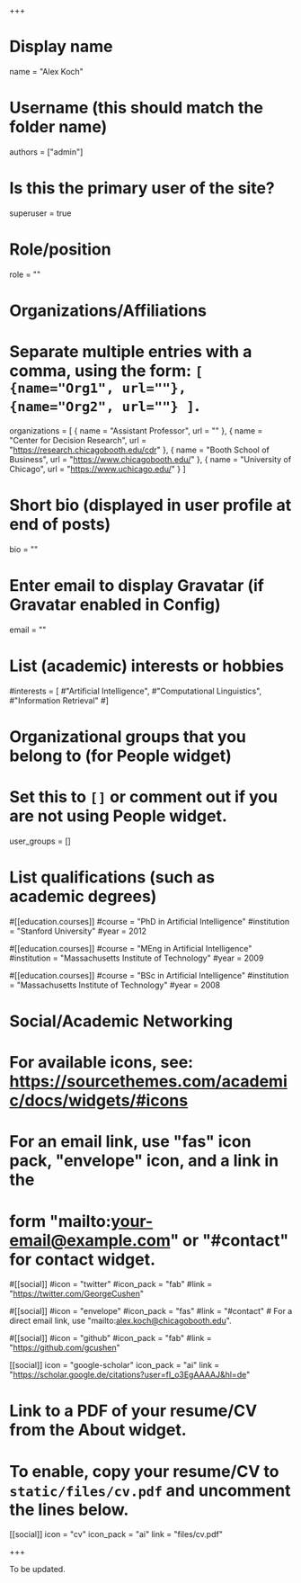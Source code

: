 +++
# Display name
name = "Alex Koch"

# Username (this should match the folder name)
authors = ["admin"]

# Is this the primary user of the site?
superuser = true

# Role/position
role = ""

# Organizations/Affiliations
#   Separate multiple entries with a comma, using the form: `[ {name="Org1", url=""}, {name="Org2", url=""} ]`.
organizations = [ { name = "Assistant Professor", url = "" }, { name = "Center for Decision Research", url = "https://research.chicagobooth.edu/cdr" }, { name = "Booth School of Business", url = "https://www.chicagobooth.edu/" }, { name = "University of Chicago", url = "https://www.uchicago.edu/" } ]

# Short bio (displayed in user profile at end of posts)
bio = ""

# Enter email to display Gravatar (if Gravatar enabled in Config)
email = ""

# List (academic) interests or hobbies
#interests = [
  #"Artificial Intelligence",
  #"Computational Linguistics",
  #"Information Retrieval"
#]

# Organizational groups that you belong to (for People widget)
#   Set this to `[]` or comment out if you are not using People widget.
user_groups = []

# List qualifications (such as academic degrees)
#[[education.courses]]
  #course = "PhD in Artificial Intelligence"
  #institution = "Stanford University"
  #year = 2012

#[[education.courses]]
  #course = "MEng in Artificial Intelligence"
  #institution = "Massachusetts Institute of Technology"
  #year = 2009

#[[education.courses]]
  #course = "BSc in Artificial Intelligence"
  #institution = "Massachusetts Institute of Technology"
  #year = 2008

# Social/Academic Networking
# For available icons, see: https://sourcethemes.com/academic/docs/widgets/#icons
#   For an email link, use "fas" icon pack, "envelope" icon, and a link in the
#   form "mailto:your-email@example.com" or "#contact" for contact widget.

#[[social]]
  #icon = "twitter"
  #icon_pack = "fab"
  #link = "https://twitter.com/GeorgeCushen"

#[[social]]
  #icon = "envelope"
  #icon_pack = "fas"
  #link = "#contact"  # For a direct email link, use "mailto:alex.koch@chicagobooth.edu".

#[[social]]
  #icon = "github"
  #icon_pack = "fab"
  #link = "https://github.com/gcushen"

 [[social]]
  icon = "google-scholar"
  icon_pack = "ai"
  link = "https://scholar.google.de/citations?user=fI_o3EgAAAAJ&hl=de"

# Link to a PDF of your resume/CV from the About widget.
# To enable, copy your resume/CV to `static/files/cv.pdf` and uncomment the lines below.
[[social]]
   icon = "cv"
   icon_pack = "ai"
   link = "files/cv.pdf"
   

  
+++

To be updated. 
